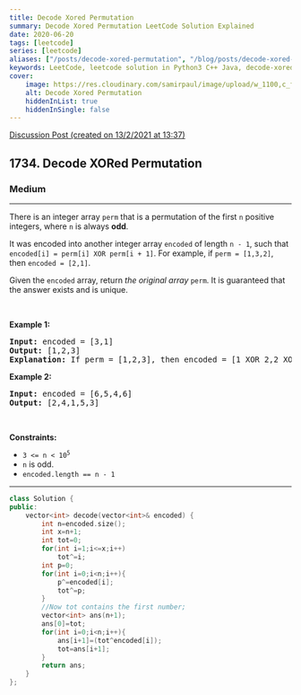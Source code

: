```yaml
---
title: Decode Xored Permutation
summary: Decode Xored Permutation LeetCode Solution Explained
date: 2020-06-20
tags: [leetcode]
series: [leetcode]
aliases: ["/posts/decode-xored-permutation", "/blog/posts/decode-xored-permutation", "/decode-xored-permutation"]
keywords: LeetCode, leetcode solution in Python3 C++ Java, decode-xored-permutation solution
cover:
    image: https://res.cloudinary.com/samirpaul/image/upload/w_1100,c_fit,co_rgb:FFFFFF,l_text:Arial_70_bold:Decode Xored Permutation/problem-solving.webp
    alt: Decode Xored Permutation
    hiddenInList: true
    hiddenInSingle: false
---
```



[Discussion Post (created on 13/2/2021 at 13:37)](https://leetcode.com/problems/decode-xored-permutation/discuss/1107203/O(n)-or-C%2B%2B)  
<h2>1734. Decode XORed Permutation</h2><h3>Medium</h3><hr><div><p>There is an integer array <code>perm</code> that is a permutation of the first <code>n</code> positive integers, where <code>n</code> is always <strong>odd</strong>.</p>

<p>It was encoded into another integer array <code>encoded</code> of length <code>n - 1</code>, such that <code>encoded[i] = perm[i] XOR perm[i + 1]</code>. For example, if <code>perm = [1,3,2]</code>, then <code>encoded = [2,1]</code>.</p>

<p>Given the <code>encoded</code> array, return <em>the original array</em> <code>perm</code>. It is guaranteed that the answer exists and is unique.</p>

<p>&nbsp;</p>
<p><strong>Example 1:</strong></p>

<pre><strong>Input:</strong> encoded = [3,1]
<strong>Output:</strong> [1,2,3]
<strong>Explanation:</strong> If perm = [1,2,3], then encoded = [1 XOR 2,2 XOR 3] = [3,1]
</pre>

<p><strong>Example 2:</strong></p>

<pre><strong>Input:</strong> encoded = [6,5,4,6]
<strong>Output:</strong> [2,4,1,5,3]
</pre>

<p>&nbsp;</p>
<p><strong>Constraints:</strong></p>

<ul>
	<li><code>3 &lt;= n &lt;&nbsp;10<sup>5</sup></code></li>
	<li><code>n</code>&nbsp;is odd.</li>
	<li><code>encoded.length == n - 1</code></li>
</ul>
</div>

---




```cpp
class Solution {
public:
    vector<int> decode(vector<int>& encoded) {
        int n=encoded.size();
        int x=n+1;
        int tot=0;
        for(int i=1;i<=x;i++)
            tot^=i;
        int p=0;
        for(int i=0;i<n;i++){
            p^=encoded[i];
            tot^=p;
        }
        //Now tot contains the first number;
        vector<int> ans(n+1);
        ans[0]=tot;
        for(int i=0;i<n;i++){
            ans[i+1]=(tot^encoded[i]);
            tot=ans[i+1];
        }
        return ans;
    }
};
```
